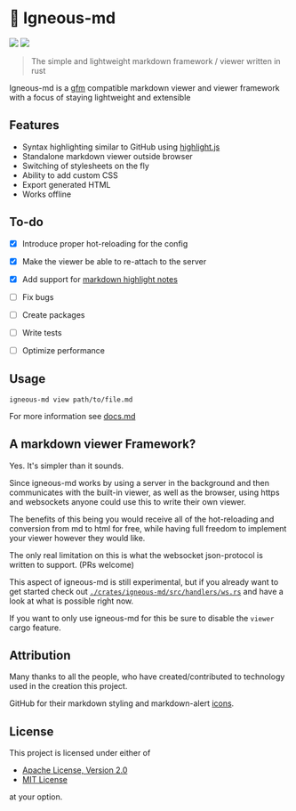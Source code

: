 # 🌋 Igneous-md

![](<https://img.shields.io/badge/dynamic/toml?url=https%3A%2F%2Fraw.githubusercontent.com%2FDOD-101%2Figneous-md%2Frefs%2Fheads%2Fmaster%2Fcrates%2Figneous-md%2FCargo.toml&query=package.version&label=Version&color=rgb(20%2C20%2C20)>)
[![](https://img.shields.io/badge/Crates.io-orange?style=flat&link=https%3A%2F%2Fcrates.io%2Fcrates%2Figneous-md)](https://crates.io/crates/igneous-md)

> The simple and lightweight markdown framework / viewer written in rust

Igneous-md is a [gfm](https://docs.github.com/en/get-started/writing-on-github/getting-started-with-writing-and-formatting-on-github/basic-writing-and-formatting-syntax) compatible markdown viewer and viewer framework with a focus of staying lightweight and extensible

## Features

- Syntax highlighting similar to GitHub using [highlight.js](https://github.com/highlightjs/highlight.js)
- Standalone markdown viewer outside browser
- Switching of stylesheets on the fly
- Ability to add custom CSS
- Export generated HTML
- Works offline

## To-do

- [x] Introduce proper hot-reloading for the config

- [x] Make the viewer be able to re-attach to the server

- [x] Add support for [markdown highlight notes](https://github.com/orgs/community/discussions/16925)

- [ ] Fix bugs

- [ ] Create packages

- [ ] Write tests

- [ ] Optimize performance

## Usage

```
igneous-md view path/to/file.md
```

For more information see [docs.md](./docs.md)

## A markdown viewer Framework?

Yes. It's simpler than it sounds. 

Since igneous-md works by using a server in the background and then communicates with the built-in viewer, as well as the browser, 
using https and websockets anyone could use this to write their own viewer. 

The benefits of this being you would receive all of the hot-reloading and conversion from md to html for free, 
while having full freedom to implement your viewer however they would like. 

The only real limitation on this is what the websocket json-protocol is written to support. (PRs welcome)

This aspect of igneous-md is still experimental, but if you already want to get started check out [`./crates/igneous-md/src/handlers/ws.rs`](./crates/igneous-md/src/handlers/ws.rs)
and have a look at what is possible right now.

If you want to only use igneous-md for this be sure to disable the `viewer` cargo feature.

## Attribution

Many thanks to all the people, who have created/contributed to technology used in the creation this project.

GitHub for their markdown styling and markdown-alert [icons](./assets).

## License

This project is licensed under either of

- [Apache License, Version 2.0](https://www.apache.org/licenses/LICENSE-2.0)
- [MIT License](https://opensource.org/license/MIT)

at your option.
